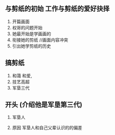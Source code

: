 ## 与剪纸的初始   工作与剪纸的爱好抉择
1. 开篇画面
1. 权哥的问题开始
2. 她最开始是学画画的 
3. 衔接她的剪纸          //画面内容冲突  
4. 引出她学剪纸的历史      




## 搞剪纸
1. 和蔼 和爱, 
2. 技艺高超   
3. 军垦三代


## 开头 (介绍他是军垦第三代)
1. 军垦人


1.  原因 军垦人和自己父辈认识的的偏差







































